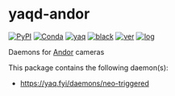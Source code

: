 # yaqd-andor

[![PyPI](https://img.shields.io/pypi/v/yaqd-andor)](https://pypi.org/project/yaqd-andor)
[![Conda](https://img.shields.io/conda/vn/conda-forge/yaqd-andor)](https://anaconda.org/conda-forge/yaqd-andor)
[![yaq](https://img.shields.io/badge/framework-yaq-orange)](https://yaq.fyi/)
[![black](https://img.shields.io/badge/code--style-black-black)](https://black.readthedocs.io/)
[![ver](https://img.shields.io/badge/calver-YYYY.0M.MICRO-blue)](https://calver.org/)
[![log](https://img.shields.io/badge/change-log-informational)](https://gitlab.com/yaq/yaqd-andor/-/blob/master/CHANGELOG.md)

Daemons for [Andor](https://andor.oxinst.com/?gclid=CjwKCAiA4rGCBhAQEiwAelVtiwSRE1kz3nD1g-x6c1ni5svwLkqg7OMvJE5n0CIB8shS2Nnnvrgy4BoCdJcQAvD_BwE) cameras

This package contains the following daemon(s):

- https://yaq.fyi/daemons/neo-triggered
